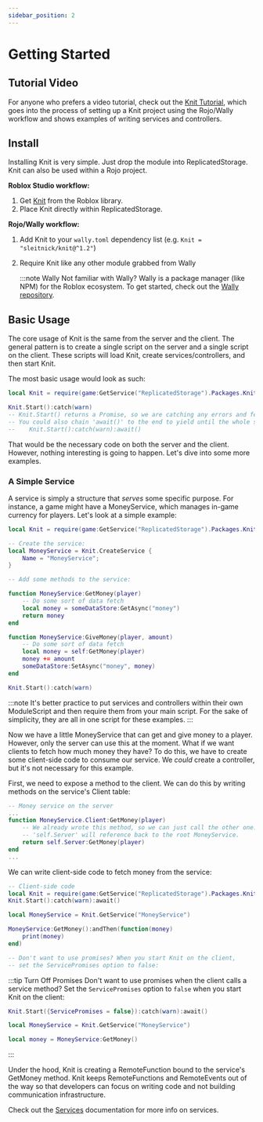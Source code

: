 ```yaml
---
sidebar_position: 2
---
```


# Getting Started

## Tutorial Video

For anyone who prefers a video tutorial, check out the [Knit Tutorial](https://youtu.be/q-wLraP2hF8), which goes into the process of setting up a Knit project using the Rojo/Wally workflow and shows examples of writing services and controllers.

## Install

Installing Knit is very simple. Just drop the module into ReplicatedStorage. Knit can also be used within a Rojo project.

**Roblox Studio workflow:**

1. Get [Knit](https://www.roblox.com/library/5530714855/Knit) from the Roblox library.
1. Place Knit directly within ReplicatedStorage.

**Rojo/Wally workflow:**

1. Add Knit to your `wally.toml` dependency list (e.g. `Knit = "sleitnick/knit@^1.2"`)
1. Require Knit like any other module grabbed from Wally

	:::note Wally
	Not familiar with Wally? Wally is a package manager (like NPM) for the Roblox ecosystem.
	To get started, check out the [Wally repository](https://github.com/UpliftGames/wally).

## Basic Usage

The core usage of Knit is the same from the server and the client. The general pattern is to create a single script on the server and a single script on the client. These scripts will load Knit, create services/controllers, and then start Knit.

The most basic usage would look as such:

```lua
local Knit = require(game:GetService("ReplicatedStorage").Packages.Knit)

Knit.Start():catch(warn)
-- Knit.Start() returns a Promise, so we are catching any errors and feeding it to the built-in 'warn' function
-- You could also chain 'await()' to the end to yield until the whole sequence is completed:
--    Knit.Start():catch(warn):await()
```

That would be the necessary code on both the server and the client. However, nothing interesting is going to happen. Let's dive into some more examples.

### A Simple Service

A service is simply a structure that _serves_ some specific purpose. For instance, a game might have a MoneyService, which manages in-game currency for players. Let's look at a simple example:

```lua
local Knit = require(game:GetService("ReplicatedStorage").Packages.Knit)

-- Create the service:
local MoneyService = Knit.CreateService {
	Name = "MoneyService";
}

-- Add some methods to the service:

function MoneyService:GetMoney(player)
	-- Do some sort of data fetch
	local money = someDataStore:GetAsync("money")
	return money
end

function MoneyService:GiveMoney(player, amount)
	-- Do some sort of data fetch
	local money = self:GetMoney(player)
	money += amount
	someDataStore:SetAsync("money", money)
end

Knit.Start():catch(warn)
```

:::note
It's better practice to put services and controllers within their own ModuleScript and then require them from your main script. For the sake of simplicity, they are all in one script for these examples.
:::

Now we have a little MoneyService that can get and give money to a player. However, only the server can use this at the moment. What if we want clients to fetch how much money they have? To do this, we have to create some client-side code to consume our service. We _could_ create a controller, but it's not necessary for this example.

First, we need to expose a method to the client. We can do this by writing methods on the service's Client table:

```lua
-- Money service on the server
...
function MoneyService.Client:GetMoney(player)
	-- We already wrote this method, so we can just call the other one.
	-- 'self.Server' will reference back to the root MoneyService.
	return self.Server:GetMoney(player)
end
...
```

We can write client-side code to fetch money from the service:

```lua
-- Client-side code
local Knit = require(game:GetService("ReplicatedStorage").Packages.Knit)
Knit.Start():catch(warn):await()

local MoneyService = Knit.GetService("MoneyService")

MoneyService:GetMoney():andThen(function(money)
	print(money)
end)

-- Don't want to use promises? When you start Knit on the client,
-- set the ServicePromises option to false:
```

:::tip Turn Off Promises
Don't want to use promises when the client calls a service method? Set the `ServicePromises` option to `false` when you start Knit on the client:
```lua
Knit.Start({ServicePromises = false}):catch(warn):await()

local MoneyService = Knit.GetService("MoneyService")

local money = MoneyService:GetMoney()
```
:::

Under the hood, Knit is creating a RemoteFunction bound to the service's GetMoney method. Knit keeps RemoteFunctions and RemoteEvents out of the way so that developers can focus on writing code and not building communication infrastructure.

Check out the [Services](services.md) documentation for more info on services.
